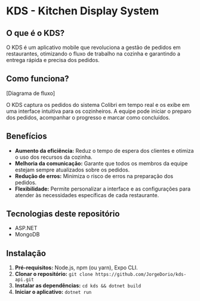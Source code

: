 # KDS - Kitchen Display System

## O que é o KDS?

O KDS é um aplicativo mobile que revoluciona a gestão de pedidos em restaurantes, otimizando o fluxo de trabalho na cozinha e garantindo a entrega rápida e precisa dos pedidos.

## Como funciona?

[Diagrama de fluxo]

O KDS captura os pedidos do sistema Colibri em tempo real e os exibe em uma interface intuitiva para os cozinheiros. A equipe pode iniciar o preparo dos pedidos, acompanhar o progresso e marcar como concluídos.

## Benefícios

* **Aumento da eficiência:** Reduz o tempo de espera dos clientes e otimiza o uso dos recursos da cozinha.
* **Melhoria da comunicação:** Garante que todos os membros da equipe estejam sempre atualizados sobre os pedidos.
* **Redução de erros:** Minimiza o risco de erros na preparação dos pedidos.
* **Flexibilidade:** Permite personalizar a interface e as configurações para atender às necessidades específicas de cada restaurante.

## Tecnologias deste repositório

* ASP.NET
* MongoDB

## Instalação

1. **Pré-requisitos:** Node.js, npm (ou yarn), Expo CLI.
2. **Clonar o repositório:** `git clone https://github.com/JorgeDorio/kds-api.git`
3. **Instalar as dependências:** `cd kds && dotnet build`
4. **Iniciar o aplicativo:** `dotnet run`